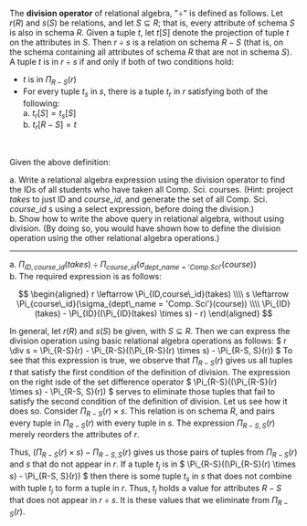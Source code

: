 The **division operator** of relational algebra, "$\div$" is defined as follows. 
Let $r(R)$ and $s(S)$ be relations, and let $S \subseteq R$; that is, every attribute
of schema $S$ is also in schema $R$. Given a tuple $t$, let $t[S]$ denote the projection
of tuple $t$ on the attributes in $S$. Then $r \div s$ is a relation on schema $R - S$ 
(that is, on the schema containing all attributes of schema $R$ that are not in schema $S$). 
A tuple $t$ is in $r \div s$ if and only if both of two conditions hold: 
* $t$ is in $\Pi_{R-S}(r)$
* For every tuple $t_s$ in $s$, there is a tuple $t_r$ in $r$ satisfying both of the
following: <br>
    a. $t_r[S] = t_s[S]$ <br>
    b. $t_r[R - S] = t$ <br>
<br>

Given the above definition: 

a. Write a relational algebra expression using the division operator to find 
the IDs of all students who have taken all Comp. Sci. courses. (Hint: project _takes_ 
to just ID and _course_id_, and generate the set of all Comp. Sci. _course_id_ s using 
a select expression, before doing the division.)
<br> 
b. Show how to write the above query in relational algebra, without using division. 
(By doing so, you would have shown how to define the division operation using the other 
relational algebra operations.) 

--------------------------------

a. $\Pi_{ID,course\_id}(takes) \div \Pi_{course\_id}(\sigma_{dept\_name = 'Comp. Sci'}(course))$
<br>
b. The required expression is as follows: 

$$
\begin{aligned}
    r \leftarrow \Pi_{ID,course\_id}(takes) \\\\
    s \leftarrow \Pi_{course\_id}(\sigma_{dept\_name = 'Comp. Sci'}(course)) \\\\
    \Pi_{ID}(takes) - \Pi_{ID}((\Pi_{ID}(takes) \times s) - r)
\end{aligned}
$$

In general, let $r(R)$ and $s(S)$ be given, with $S \subseteq R$. Then we 
can express the division operation using basic relational algebra operations 
as follows: 
$
    r \div s = \Pi_{R-S}(r) - \Pi_{R-S}((\Pi_{R-S}(r) \times s) - \Pi_{R-S, S}(r))
$
To see that this expression is true, we observe that $\Pi_{R-S}(r)$ gives us all 
tuples $t$ that satisfy the first condition of the definition of division. The expression
on the right isde of the set difference operator
$
    \Pi_{R-S}((\Pi_{R-S}(r) \times s) - \Pi_{R-S, S}(r))
$
serves to eliminate those tuples that fail to satisfy the second condition of the 
definition of division. Let us see how it does so. Consider $\Pi_{R-S}(r) \times s$.
This relation is on schema $R$, and pairs every tuple in $\Pi_{R-S}(r)$ with 
every tuple in $s$. The expression $\Pi_{R-S,S}(r)$ merely reorders the attributes 
of $r$. 

Thus, $(\Pi_{R-S}(r) \times s) - \Pi_{R-S, S}(r)$ gives us those pairs of tuples
from $\Pi_{R-S}(r)$ and $s$ that do not appear in $r$. If a tuple $t_j$ is in 
$
    \Pi_{R-S}((\Pi_{R-S}(r) \times s) - \Pi_{R-S, S}(r))
$
then there is some tuple $t_s$ in $s$ that does not combine with tuple $t_j$
to form a tuple in $r$. Thus, $t_j$ holds a value for attributes $R - S$ that does
not appear in $r \div s$. It is these values that we eliminate from $\Pi_{R-S}(r)$. 
